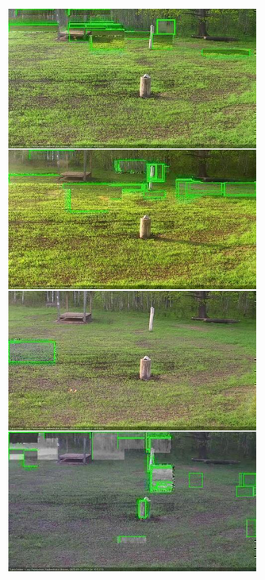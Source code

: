 ![20200528-183615-190619](in2/20200528/20200528-183615-190619_0_.jpg)
![20200528-190625-193629](in2/20200528/20200528-190625-193629_0_.jpg)
![20200528-193636-200636](in2/20200528/20200528-193636-200636_0_.jpg)
![20200528-203655-210657](in2/20200528/20200528-203655-210657_0_.jpg)
